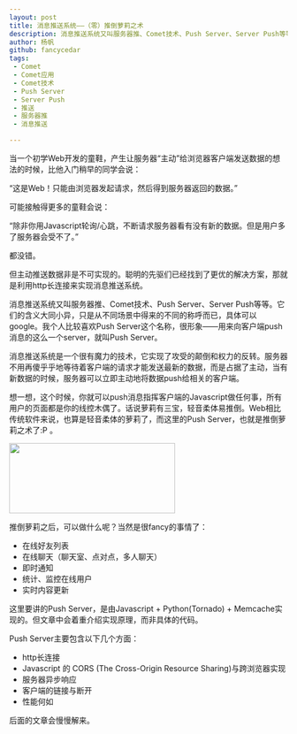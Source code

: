 ```yaml
---
layout: post
title: 消息推送系统——（零）推倒萝莉之术
description: 消息推送系统又叫服务器推、Comet技术、Push Server、Server Push等等。是一个很有魔力的技术，服务器不用再等待着客户端的请求，而是当有新数据的时候，可以立即主动地将数据push给客户端。
author: 杨帆
github: fancycedar
tags:
 - Comet
 - Comet应用
 - Comet技术
 - Push Server
 - Server Push
 - 推送
 - 服务器推
 - 消息推送

---
```


当一个初学Web开发的童鞋，产生让服务器“主动”给浏览器客户端发送数据的想法的时候，比他入门稍早的同学会说：

“这是Web！只能由浏览器发起请求，然后得到服务器返回的数据。”

可能接触得更多的童鞋会说：

“除非你用Javascript轮询/心跳，不断请求服务器看有没有新的数据。但是用户多了服务器会受不了。”

都没错。

但主动推送数据非是不可实现的。聪明的先驱们已经找到了更优的解决方案，那就是利用http长连接来实现消息推送系统。

消息推送系统又叫服务器推、Comet技术、Push Server、Server Push等等。它们的含义大同小异，只是从不同场景中得来的不同的称呼而已，具体可以google。我个人比较喜欢Push Server这个名称，很形象——用来向客户端push消息的这么一个server，就叫Push Server。

消息推送系统是一个很有魔力的技术，它实现了攻受的颠倒和权力的反转。服务器不用再傻乎乎地等待着客户端的请求才能发送最新的数据，而是占据了主动，当有新数据的时候，服务器可以立即主动地将数据push给相关的客户端。

想一想，这个时候，你就可以push消息指挥客户端的Javascript做任何事，所有用户的页面都是你的线控木偶了。话说萝莉有三宝，轻音柔体易推倒。Web相比传统软件来说，也算是轻音柔体的萝莉了，而这里的Push Server，也就是推倒萝莉之术了:P 。

<a rel="attachment wp-att-2068" href="http://www.pureweber.com/article/push-server-brief/attachment/201110122221581523/"><img class="alignright size-medium wp-image-2068" title="lolita" src="http://www.pureweber.com/wp-content/uploads/2012/05/201110122221581523-300x127.jpg" alt="" width="300" height="127" /></a>

推倒萝莉之后，可以做什么呢？当然是很fancy的事情了：
<ul>
	<li>在线好友列表</li>
	<li>在线聊天（聊天室、点对点，多人聊天）</li>
	<li>即时通知</li>
	<li>统计、监控在线用户</li>
	<li>实时内容更新</li>
</ul>
这里要讲的Push Server，是由Javascript + Python(Tornado) + Memcache实现的。但文章中会着重介绍实现原理，而非具体的代码。

Push Server主要包含以下几个方面：
<ul>
	<li>http长连接</li>
	<li>Javascript 的 CORS (The Cross-Origin Resource Sharing)与跨浏览器实现</li>
	<li>服务器异步响应</li>
	<li>客户端的链接与断开</li>
	<li>性能何如</li>
</ul>
后面的文章会慢慢解来。
